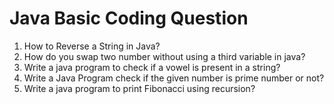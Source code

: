# Java Basic Coding Question

1. How to Reverse a String in Java?
2. How do you swap two number without using a third variable in java?
3. Write a java program to check if a vowel is present in a string?
4. Write a Java Program check if the given number is prime number or not?
5. Write a java program to print Fibonacci using recursion?
